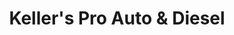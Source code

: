 ---
title: "Keller's Pro Auto & Diesel"
url: /centennial/kellers-pro-auto-and-diesel/
shop: car repair
---